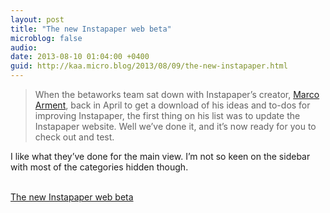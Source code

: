 ```yaml
---
layout: post
title: "The new Instapaper web beta"
microblog: false
audio: 
date: 2013-08-10 01:04:00 +0400
guid: http://kaa.micro.blog/2013/08/09/the-new-instapaper.html
---
```

<blockquote>
<p>When the betaworks team sat down with Instapaper’s creator, <a href="http://marco.org">Marco Arment</a>, back in April to get a download of his ideas and to-dos for improving Instapaper, the first thing on his list was to update the Instapaper website. Well we’ve done it, and it’s now ready for you to check out and test.</p></blockquote>

<p>I like what they&rsquo;ve done for the main view. I&rsquo;m not so keen on the sidebar with most of the categories hidden though.</p><br /><a href='http://blog.instapaper.com/post/57817543037'>The new Instapaper web beta</a>
